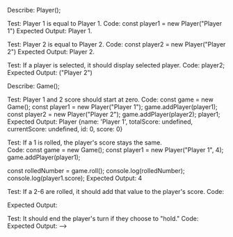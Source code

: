 Describe: Player();

Test: Player 1 is equal to Player 1.
Code: 
  const player1 = new Player("Player 1")
Expected Output: Player 1.

Test: Player 2 is equal to Player 2.
Code: 
  const player2 = new Player("Player 2")
Expected Output: Player 2.

Test: If a player is selected, it should display selected player.
Code:
  player2;
Expected Output: ("Player 2")

Describe: Game();

Test: Player 1 and 2 score should start at zero.
Code: 
  const game = new Game();
  const player1 = new Player("Player 1");
  game.addPlayer(player1);
  const player2 = new Player("Player 2");
  game.addPlayer(player2);
  player1;
Expected Output: 
  Player {name: 'Player 1', totalScore: undefined, currentScore: undefined, id: 0, score: 0}

Test: If a 1 is rolled, the player's score stays the same.  
Code: 
  const game = new Game();
  const player1 = new Player("Player 1", 4);
  game.addPlayer(player1);
  
  const rolledNumber = game.roll();
  console.log(rolledNumber);
  console.log(player1.score);
Expected Output: 4

Test: If a 2-6 are rolled, it should add that value to the player's score. 
Code:


Expected Output:

Test: It should end the player's turn if they choose to "hold." 
Code:
Expected Output: -->




<!-- 
Test: It should start with player id 0
Code: 

Test: It should generate a random number between 1 and 6. 

Test: It should change turns to the next player by id value when a 1 is rolled. 

Test: It should add the value of any other roll to the player's score.
 -->




<!-- Describe: Game();

Test: Both players start at 0 points. 
Code:  -->





<!-- Game
players
currentplayers
dice value
total score -->
